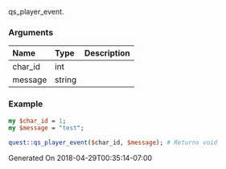 qs_player_event.
### Arguments
**Name**|**Type**|**Description**
:---|:---|:---
char_id|int|
message|string|

### Example

```perl
my $char_id = 1;
my $message = "test";

quest::qs_player_event($char_id, $message); # Returns void
```


Generated On 2018-04-29T00:35:14-07:00